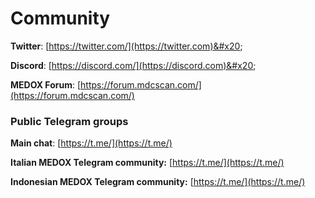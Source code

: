 # Community

**Twitter**: [https://twitter.com/](https://twitter.com)&#x20;

**Discord**: [https://discord.com/](https://discord.com)&#x20;

**MEDOX Forum**: [https://forum.mdcscan.com/](https://forum.mdcscan.com/)

### Public Telegram groups

**Main chat**: [https://t.me/](https://t.me/)

<!-- **MEDOX announcements group**: [https://t.me/FuseAnnouncements](https://t.me/FuseAnnouncements) -->

<!-- **MEDOX Cash group**: [https://t.me/fusecash](https://t.me/fusecash) -->

<!-- **medifaktSwap group**: [https://t.me/fuseswap](https://t.me/fuseswap) -->

<!-- **MEDOX NFTs**: [https://t.me/fuseNFTs](https://t.me/fuseNFTs)&#x20; -->

**Italian MEDOX Telegram community:** [https://t.me/](https://t.me/)

**Indonesian MEDOX Telegram community:** [https://t.me/](https://t.me/)

